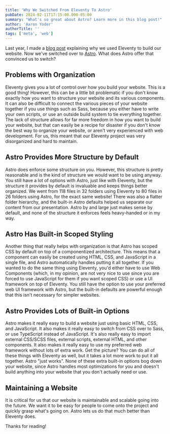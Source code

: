 ```yaml
---
title: 'Why We Switched From Eleventy To Astro'
pubDate: 2024-02-11T17:15:00.000-05:00
summary: "What's so great about Astro? Learn more in this blog post!"
author: 'Aaron Yoder'
authorTitle: ''
tags: ['meta', 'web']
---
```


Last year, I made a [blog post](/blog/why-we-built-our-website-using-eleventy) explaining why we used Eleventy to build our website. Now we've switched over to [Astro](https://astro.build/). What does Astro offer that convinced us to switch?

## Problems with Organization

Eleventy gives you a lot of control over how you build your website. This is a good thing! However, this can be a little bit problematic if you don't know exactly how you want to structure your website and its various components. It can also be difficult to connect the various pieces of your website together if you use things such as Sass, because you either have to write your own scripts, or use an outside build system to tie everything together. The lack of structure allows for far more freedom in how you want to build your website, but that can easily be a recipe for disaster if you don't know the best way to organize your website, or aren't very experienced with web development. For us, this meant that our Eleventy project was very disorganized and hard to maintain.

## Astro Provides More Structure by Default

Astro does enforce some structure on you. However, this structure is pretty reasonable and is the kind of structure we would want to be using anyway. You still have a lot of options with Astro, just like with Eleventy, but the structure it provides by default is invaluable and keeps things better organized. We went from 118 files in 32 folders using Eleventy to 80 files in 26 folders using Astro, for the exact same website! There was also a flatter folder hierarchy, and the built-in Astro defaults helped us separate our content from our presentation. Astro by and large just makes sense by default, and none of the structure it enforces feels heavy-handed or in my way.

## Astro Has Built-in Scoped Styling

Another thing that really helps with organization is that Astro has scoped CSS by default on top of a componentized architecture. This means that a component can easily be created using HTML, CSS, and JavaScript in a single file, and Astro automatically handles putting it all together. If you wanted to do the same thing using Eleventy, you'd either have to use Web Components (which, in my opinion, are not very nice to use since you are forced to use JavaScript for them if you want scoped CSS) or use a UI framework on top of Eleventy. You still have the option to use your preferred web UI framework with Astro, but the built-in defaults are powerful enough that this isn't necessary for simpler websites.

## Astro Provides Lots of Built-in Options

Astro makes it really easy to build a website just using basic HTML, CSS, and JavaScript. It also makes it really easy to switch from CSS over to Sass, or use TypeScript instead of JavaScript. It's also really easy to import external CSS/SCSS files, external scripts, external HTML, and other components. It also makes it really easy to use my preferred web framework without lots of extra work. Get the picture? You can do all of these things with Eleventy as well, but it takes a lot more work to put it all together. Astro "just works". None of these extra built-in options bog down your website, since Astro handles most optimizations for you and doesn't build anything into your website that you don't actually need or use.

## Maintaining a Website

It is critical for us that our website is maintainable and scalable going into the future. We want it to be easy for people to come onto the project and quickly grasp what's going on. Astro lets us do that much better than Eleventy does.

Thanks for reading!